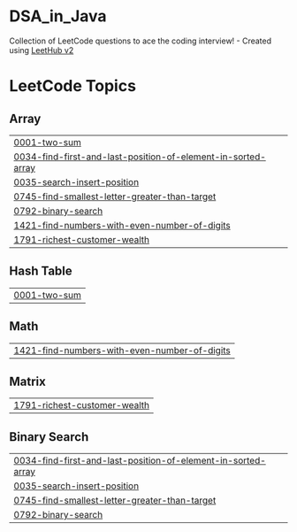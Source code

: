 # DSA_in_Java
Collection of LeetCode questions to ace the coding interview! - Created using [LeetHub v2](https://github.com/arunbhardwaj/LeetHub-2.0)

<!---LeetCode Topics Start-->
# LeetCode Topics
## Array
|  |
| ------- |
| [0001-two-sum](https://github.com/Akheel51/DSA_in_Java/tree/master/0001-two-sum) |
| [0034-find-first-and-last-position-of-element-in-sorted-array](https://github.com/Akheel51/DSA_in_Java/tree/master/0034-find-first-and-last-position-of-element-in-sorted-array) |
| [0035-search-insert-position](https://github.com/Akheel51/DSA_in_Java/tree/master/0035-search-insert-position) |
| [0745-find-smallest-letter-greater-than-target](https://github.com/Akheel51/DSA_in_Java/tree/master/0745-find-smallest-letter-greater-than-target) |
| [0792-binary-search](https://github.com/Akheel51/DSA_in_Java/tree/master/0792-binary-search) |
| [1421-find-numbers-with-even-number-of-digits](https://github.com/Akheel51/DSA_in_Java/tree/master/1421-find-numbers-with-even-number-of-digits) |
| [1791-richest-customer-wealth](https://github.com/Akheel51/DSA_in_Java/tree/master/1791-richest-customer-wealth) |
## Hash Table
|  |
| ------- |
| [0001-two-sum](https://github.com/Akheel51/DSA_in_Java/tree/master/0001-two-sum) |
## Math
|  |
| ------- |
| [1421-find-numbers-with-even-number-of-digits](https://github.com/Akheel51/DSA_in_Java/tree/master/1421-find-numbers-with-even-number-of-digits) |
## Matrix
|  |
| ------- |
| [1791-richest-customer-wealth](https://github.com/Akheel51/DSA_in_Java/tree/master/1791-richest-customer-wealth) |
## Binary Search
|  |
| ------- |
| [0034-find-first-and-last-position-of-element-in-sorted-array](https://github.com/Akheel51/DSA_in_Java/tree/master/0034-find-first-and-last-position-of-element-in-sorted-array) |
| [0035-search-insert-position](https://github.com/Akheel51/DSA_in_Java/tree/master/0035-search-insert-position) |
| [0745-find-smallest-letter-greater-than-target](https://github.com/Akheel51/DSA_in_Java/tree/master/0745-find-smallest-letter-greater-than-target) |
| [0792-binary-search](https://github.com/Akheel51/DSA_in_Java/tree/master/0792-binary-search) |
<!---LeetCode Topics End-->